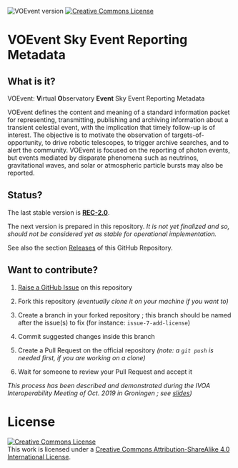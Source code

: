 ![VOEvent version](https://img.shields.io/badge/VOEvent-PR--2.1-yellow.svg)
[![Creative Commons License](https://i.creativecommons.org/l/by-sa/4.0/80x15.png)](http://creativecommons.org/licenses/by-sa/4.0/)


# VOEvent Sky Event Reporting Metadata

## What is it?

VOEvent: **V**irtual **O**bservatory **Event** Sky Event Reporting Metadata 

VOEvent defines the content and meaning of a standard information packet for 
representing, transmitting, publishing and archiving information about a 
transient celestial event, with the implication that timely follow-up is of 
interest. The objective is to motivate the observation of targets-of-opportunity, 
to drive robotic telescopes, to trigger archive searches, and to alert the 
community. VOEvent is focused on the reporting of photon events, but events 
mediated by disparate phenomena such as neutrinos, gravitational waves, and 
solar or atmospheric particle bursts may also be reported.

## Status?

The last stable version is
**[REC-2.0](http://www.ivoa.net/documents/VOEvent/)**.

The next version is prepared in this repository. 
_It is not yet finalized and so, should not be considered
yet as stable for operational implementation._

See also the section
[Releases](https://github.com/ivoa-std/VOEvent/releases) of this GitHub Repository.

## Want to contribute?

1. [Raise a GitHub Issue](https://github.com/ivoa-std/VOEvent/issues/new) on this
   repository

2. Fork this repository _(eventually clone it on your machine if you want to)_

3. Create a branch in your forked repository ; this branch should be named after the issue(s) to fix (for instance: `issue-7-add-license`)

4. Commit suggested changes inside this branch

5. Create a Pull Request on the official repository _(note: a `git push` is needed first, if you are working on a clone)_

6. Wait for someone to review your Pull Request and accept it

_This process has been described and demonstrated during the IVOA Interoperability Meeting of Oct. 2019 in Groningen ; see [slides](https://wiki.ivoa.net/internal/IVOA/InterOpOct2019GitHub/IVOA_Github.pdf))_


# License 


<a rel="license" href="http://creativecommons.org/licenses/by-sa/4.0/">
  <img alt="Creative Commons License" style="border-width:0" src="https://i.creativecommons.org/l/by-sa/4.0/88x31.png" /></a>
  <br />
  This work is licensed under a <a rel="license" href="http://creativecommons.org/licenses/by-sa/4.0/">
  Creative Commons Attribution-ShareAlike 4.0 International License</a>.
  
